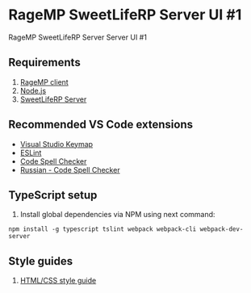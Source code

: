 # RageMP SweetLifeRP Server UI #1
RageMP SweetLifeRP Server Server UI #1

## Requirements
1. [RageMP client](https://rage.mp)
2. [Node.js](https://nodejs.org/en)
3. [SweetLifeRP Server](https://github.com/SweetLifeRP/server)

## Recommended VS Code extensions
- [Visual Studio Keymap](https://marketplace.visualstudio.com/items?itemName=ms-vscode.vs-keybindings)
- [ESLint](https://marketplace.visualstudio.com/items?itemName=dbaeumer.vscode-eslint)
- [Code Spell Checker](https://marketplace.visualstudio.com/items?itemName=streetsidesoftware.code-spell-checker)
- [Russian - Code Spell Checker](https://marketplace.visualstudio.com/items?itemName=streetsidesoftware.code-spell-checker-russian)

## TypeScript setup
1. Install global dependencies via NPM using next command:
```
npm install -g typescript tslint webpack webpack-cli webpack-dev-server
```

## Style guides

1. [HTML/CSS style guide](./HtmlCssStyleGuide.md)